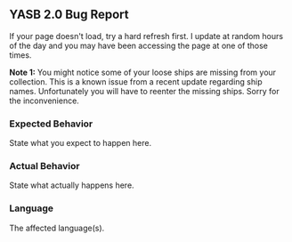 ## YASB 2.0 Bug Report
If your page doesn't load, try a hard refresh first. I update at random hours of the day and you may have been accessing the page at one of those times. 

**Note 1:** You might notice some of your loose ships are missing from your collection. This is a known issue from a recent update regarding ship names. Unfortunately you will have to reenter the missing ships. Sorry for the inconvenience.

### Expected Behavior

State what you expect to happen here.

### Actual Behavior

State what actually happens here.

### Language

The affected language(s). 
